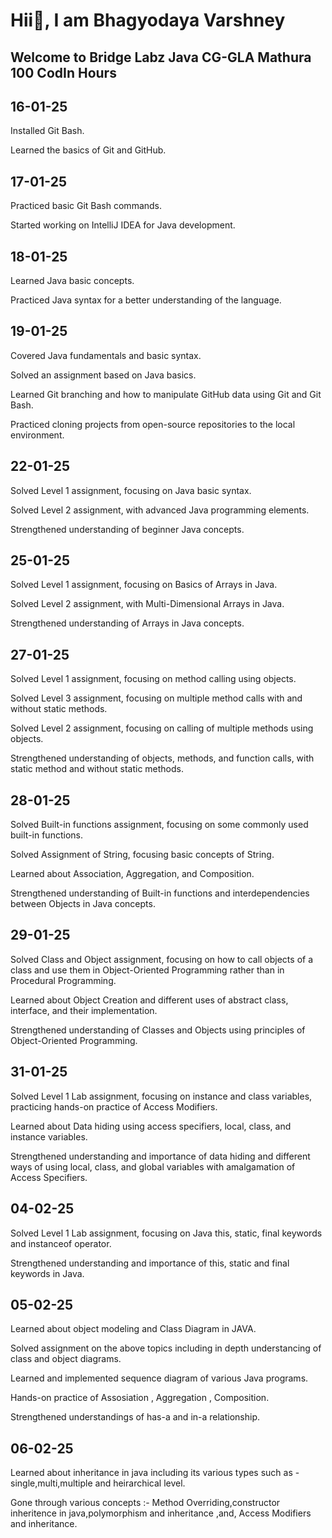 <h1>Hii👋, I am Bhagyodaya Varshney</h1>
<h2>Welcome to Bridge Labz Java CG-GLA Mathura 100 CodIn Hours</h2>

<h2>16-01-25</h2>
<p>Installed Git Bash.</p>
<p>Learned the basics of Git and GitHub.</p>

<h2>17-01-25</h2>
<p>Practiced basic Git Bash commands.</p>
<p>Started working on IntelliJ IDEA for Java development.</p>

<h2>18-01-25</h2>
<p>Learned Java basic concepts.</p>
<p>Practiced Java syntax for a better understanding of the language.</p>

<h2>19-01-25</h2>
<p>Covered Java fundamentals and basic syntax.</p>
<p>Solved an assignment based on Java basics.</p>
<p>Learned Git branching and how to manipulate GitHub data using Git and Git Bash.</p>
<p>Practiced cloning projects from open-source repositories to the local environment.</p>

<h2>22-01-25</h2>
<p>Solved Level 1 assignment, focusing on Java basic syntax.</p>
<p>Solved Level 2 assignment, with advanced Java programming elements.</p>
<p>Strengthened understanding of beginner Java concepts.</p>

<h2>25-01-25</h2>
<p>Solved Level 1 assignment, focusing on Basics of Arrays in Java.</p>
<p>Solved Level 2 assignment, with Multi-Dimensional Arrays in Java.</p>
<p>Strengthened understanding of Arrays in Java concepts.</p>

<h2>27-01-25</h2>
<p>Solved Level 1 assignment, focusing on method calling using objects.</p>
<p>Solved Level 3 assignment, focusing on multiple method calls with and without static methods.</p>
<p>Solved Level 2 assignment, focusing on calling of multiple methods using objects.</p>
<p>Strengthened understanding of objects, methods, and function calls, with static method and without static methods.</p>

<h2>28-01-25</h2>
<p>Solved Built-in functions assignment, focusing on some commonly used built-in functions.</p>
<p>Solved Assignment of String, focusing basic concepts of String.</p>
<p>Learned about Association, Aggregation, and Composition.</p>
<p>Strengthened understanding of Built-in functions and interdependencies between Objects in Java concepts.</p>

<h2>29-01-25</h2>
<p>Solved Class and Object assignment, focusing on how to call objects of a class and use them in Object-Oriented Programming rather than in Procedural Programming.</p>
<p>Learned about Object Creation and different uses of abstract class, interface, and their implementation.</p>
<p>Strengthened understanding of Classes and Objects using principles of Object-Oriented Programming.</p>

<h2>31-01-25</h2>
<p>Solved Level 1 Lab assignment, focusing on instance and class variables, practicing hands-on practice of Access Modifiers.</p>
<p>Learned about Data hiding using access specifiers, local, class, and instance variables.</p>
<p>Strengthened understanding and importance of data hiding and different ways of using local, class, and global variables with amalgamation of Access Specifiers.</p>

<h2>04-02-25</h2>
<p>Solved Level 1 Lab assignment, focusing on Java this, static, final keywords and instanceof operator.</p>
<p>Strengthened understanding and importance of this, static and final keywords in Java.</p>

<h2>05-02-25</h2>
<p>Learned about object modeling and Class Diagram in JAVA.</p>
<p>Solved assignment on the above topics including in depth understancing of class and object diagrams.</p>
<p>Learned and implemented sequence diagram of various Java programs.</p>
<p>Hands-on practice of Assosiation , Aggregation , Composition.</p>
<p>Strengthened understandings of has-a and in-a relationship.</p>

<h2>06-02-25</h2>
<p>Learned about inheritance in java including its various types such as -single,multi,multiple and heirarchical level.</p>
<p>Gone through various concepts :- Method Overriding,constructor inheritence in java,polymorphism and inheritance ,and, Access Modifiers and inheritance.</p>
